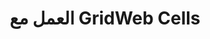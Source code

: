 ﻿---
title: العمل مع GridWeb Cells
type: docs
weight: 60
url: /ar/net/working-with-gridweb-cells/
---

